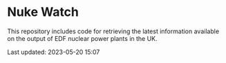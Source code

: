 # Nuke Watch

This repository includes code for retrieving the latest information available on the output of EDF nuclear power plants in the UK.

Last updated: 2023-05-20 15:07